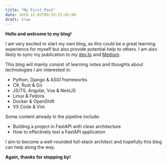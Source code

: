 ```yaml
---
title: "My First Post"
date: 2019-12-02T09:53:23-05:00
draft: true
---
```


**Hello and welcome to my blog!**

I am very excited to start my own blog, as this could be a great learning experience for myself but also provide potential help to others. I am also likely to sync my publication to my [dev.to](https://dev.to/hymanzhan) and [Medium](https://medium.com/@zhanxucong).

This blog will mainly consist of learning notes and thoughts about technologies I am interested in:

- Python, Django & ASGI frameworks
- C#, Rust & Go
- JS/TS, Angular, Vue & NestJS
- Linux & Fedora
- Docker & OpenShift
- VS Code & Vim

Some content already in the pipeline include:

- Building a project in FastAPI with clean architecture
- How to effectively test a FastAPI application

I aim to become a well-rounded full-stack architect and hopefully this blog can help along the way.

**Again, thanks for stopping by!**
